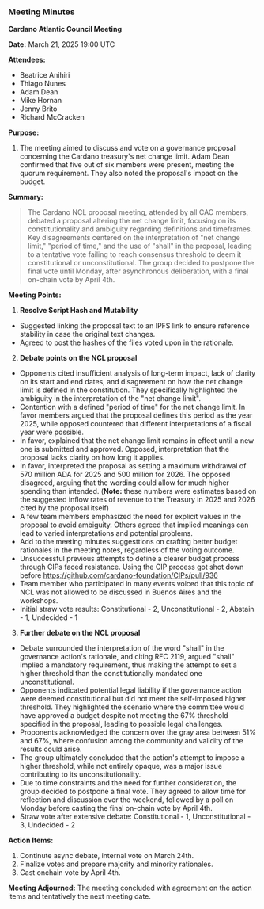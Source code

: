 ### Meeting Minutes

**Cardano Atlantic Council Meeting**

**Date:** March 21, 2025 19:00 UTC

**Attendees:** 
- Beatrice Anihiri
- Thiago Nunes
- Adam Dean
- Mike Hornan
- Jenny Brito
- Richard McCracken

**Purpose:** 
1. The meeting aimed to discuss and vote on a governance proposal concerning the Cardano treasury's net change limit. Adam Dean confirmed that five out of six members were present, meeting the quorum requirement.  They also noted the proposal's impact on the budget.

**Summary:**
>The Cardano NCL proposal meeting, attended by all CAC members, debated a proposal altering the net change limit, focusing on its constitutionality and ambiguity regarding definitions and timeframes.  Key disagreements centered on the interpretation of "net change limit," "period of time," and the use of "shall" in the proposal, leading to a tentative vote failing to reach consensus threshold to deem it constitutional or unconstitutional.  The group decided to postpone the final vote until Monday, after asynchronous deliberation, with a final on-chain vote by April 4th.

**Meeting Points:**
1. **Resolve Script Hash and Mutability**
  - Suggested linking the proposal text to an IPFS link to ensure reference stability in case the original text changes.
  - Agreed to post the hashes of the files voted upon in the rationale.
2. **Debate points on the NCL proposal**
  - Opponents cited insufficient analysis of long-term impact, lack of clarity on its start and end dates, and disagreement on how the net change limit is defined in the constitution. They specifically highlighted the ambiguity in the interpretation of the "net change limit".
  - Contention with a defined "period of time" for the net change limit. In favor members argued that the proposal defines this period as the year 2025, while opposed countered that different interpretations of a fiscal year were possible.
  - In favor, explained that the net change limit remains in effect until a new one is submitted and approved. Opposed, interpretation that the proposal lacks clarity on how long it applies.
  - In favor, interpreted the proposal as setting a maximum withdrawal of 570 million ADA for 2025 and 500 million for 2026. The opposed disagreed, arguing that the wording could allow for much higher spending than intended. (**Note:** these numbers were estimates based on the suggested inflow rates of revenue to the Treasury in 2025 and 2026 cited by the proposal itself)
  - A few team members emphasized the need for explicit values in the proposal to avoid ambiguity. Others agreed that implied meanings can lead to varied interpretations and potential problems.
  - Add to the meeting minutes suggesttions on crafting better budget rationales in the meeting notes, regardless of the voting outcome.
  -  Unsuccessful previous attempts to define a clearer budget process through CIPs faced resistance. Using the CIP process got shot down before https://github.com/cardano-foundation/CIPs/pull/936
  - Team member who participated in many events voiced that this topic of NCL was not allowed to be discussed in Buenos Aires and the workshops.
  - Initial straw vote results: Constitutional - 2, Unconstitutional - 2, Abstain - 1, Undecided - 1

3. **Further debate on the NCL proposal**
  - Debate surrounded the interpretation of the word "shall" in the governance action's rationale, and citing RFC 2119, argued "shall" implied a mandatory requirement, thus making the attempt to set a higher threshold than the constitutionally mandated one unconstitutional.
  -  Opponents indicated potential legal liability if the governance action were deemed constitutional but did not meet the self-imposed higher threshold. They highlighted the scenario where the committee would have approved a budget despite not meeting the 67% threshold specified in the proposal, leading to possible legal challenges.
  - Proponents acknowledged the concern over the gray area between 51% and 67%, where confusion among the community and validity of the results could arise.
  -  The group ultimately concluded that the action's attempt to impose a higher threshold, while not entirely opaque, was a major issue contributing to its unconstitutionality.
  -  Due to time constraints and the need for further consideration, the group decided to postpone a final vote.  They agreed to allow time for reflection and discussion over the weekend, followed by a poll on Monday before casting the final on-chain vote by April 4th.
  - Straw vote after extensive debate: Constitutional - 1, Unconstitutional - 3, Undecided - 2

**Action Items:**
1. Continute async debate, internal vote on March 24th.
2. Finalize votes and prepare majority and minority rationales.
3. Cast onchain vote by April 4th.

**Meeting Adjourned:**
The meeting concluded with agreement on the action items and tentatively the next meeting date.
